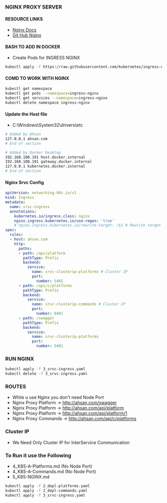 ### NGINX PROXY SERVER
#### RESOURCE LINKS
- [Nginx Docs](https://kubernetes.github.io/ingress-nginx/deploy/#docker-desktop)
- [Git Hub Nginx](https://github.com/kubernetes/ingress-nginx?tab=readme-ov-file)

#### BASH TO ADD IN DOCKER
- Create Pods for INGRESS NGINX
```bash
kubectl apply -f https://raw.githubusercontent.com/kubernetes/ingress-nginx/controller-v1.12.0-beta.0/deploy/static/provider/aws/deploy.yaml
```
#### COMD TO WORK WITH NGINX
```bash
kubectl get namespace
kubectl get pods --namespace=ingress-nginx
kubectl get services --namespace=ingress-nginx
kubectl delete namespace ingress-nginx
```

#### Update the Host file
- C:\Windows\System32\drivers\etc
```bash
# Added by Ahsan
127.0.0.1 ahsan.com
# End of section

# Added by Docker Desktop
192.168.100.191 host.docker.internal
192.168.100.191 gateway.docker.internal
127.0.0.1 kubernetes.docker.internal
# End of section
```
#### Nginx Srvc Config
```yaml
apiVersion: networking.k8s.io/v1
kind: Ingress
metadata:
  name: srvc-ingress
  annotations:
    kubernetes.io/ingress.class: nginx
    nginx.ingress.kubernetes.io/use-regex: 'true'
    # nginx.ingress.kubernetes.io/rewrite-target: /$1 # Rewrite target for matched paths
spec:
  rules:
  - host: ahsan.com
    http:
      paths:
      - path: /api/platform
        pathType: Prefix
        backend:
          service:
            name: srvc-clusterip-platforms # Cluster IP
            port:
              number: 5401
      - path: /api/c/platforms
        pathType: Prefix
        backend:
          service:
            name: srvc-clusterip-commands # Cluster IP
            port:
              number: 8401
      - path: /swagger
        pathType: Prefix
        backend:
          service:
            name: srvc-clusterip-platforms
            port:
              number: 5401
```
### RUN NGINX
```bash
kubectl apply -f 3_srvc-ingress.yaml
kubectl delete -f 3_srvc-ingress.yaml
```
### ROUTES
- While u use Nginx you don't need Node Port
- Nginx Proxy Platform -> http://ahsan.com/swagger
- Nginx Proxy Platform -> http://ahsan.com/api/platform
- Nginx Proxy Platform -> http://ahsan.com/api/platform/1
- Nginx Proxy Commands -> http://ahsan.com/api/c/platforms

### Cluster IP
- We Need Only Cluster IP for InterService Communication

### To Run it use the Following
- 4_K8S-A-Platforms.md (No Node Port)
- 4_K8S-A-Commands.md (No Node Port)
- 5_K8S-NGINX.md
```bash
kubectl apply -f 2_depl-platforms.yaml
kubectl apply -f 2_depl-commands.yaml
kubectl apply -f 3_srvc-ingress.yaml
```